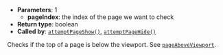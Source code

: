 * **Parameters**: 1
    * **pageIndex**: the index of the page we want to check
* **Return type**: boolean
* **Called by**: [`attemptPageShow()`](#attemptPageShow),
  [`attemptPageHide()`](#attemptPageHide)

Checks if the top of a page is below the viewport. See
[`pageAboveViewport`](#pageAboveViewport).
